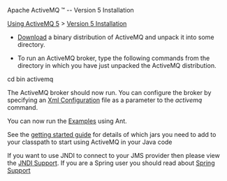 Apache ActiveMQ ™ -- Version 5 Installation 

[Using ActiveMQ 5](using-activemq-5.html) > [Version 5 Installation](version-5-installation.html)


*   [Download](download.html) a binary distribution of ActiveMQ and unpack it into some directory.

*   To run an ActiveMQ broker, type the following commands from the directory in which you have just unpacked the ActiveMQ distribution.

cd bin
activemq

The ActiveMQ broker should now run. You can configure the broker by specifying an [Xml Configuration](xml-configuration.html) file as a parameter to the _activemq_ command.

You can now run the [Examples](examples.html) using Ant.

See the [getting started guide](initial-configuration.html) for details of which jars you need to add to your classpath to start using ActiveMQ in your Java code

If you want to use JNDI to connect to your JMS provider then please view the [JNDI Support](jndi-support.html). If you are a Spring user you should read about [Spring Support](spring-support.html)

